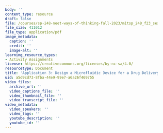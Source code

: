 ```yaml
---
body: ''
content_type: resource
draft: false
file: /courses/sp-248-neet-ways-of-thinking-fall-2023/mitsp_248_f23_ses03_app03.pdf
file_size: 411012
file_type: application/pdf
image_metadata:
  caption: ''
  credit: ''
  image-alt: ''
learning_resource_types:
- Activity Assignments
license: https://creativecommons.org/licenses/by-nc-sa/4.0/
resourcetype: Document
title: 'Application 3: Design a Microfluidic Device for a Drug Delivery Experiment'
uid: a5d9cd73-8fba-44e9-99e7-a6a26f469755
video_files:
  archive_url: ''
  video_captions_file: ''
  video_thumbnail_file: ''
  video_transcript_file: ''
video_metadata:
  video_speakers: ''
  video_tags: ''
  youtube_description: ''
  youtube_id: ''
---
```


